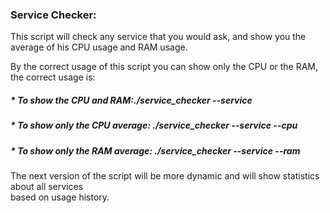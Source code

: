 <b><h3>Service Checker:</h3></b>

This script will check any service that you would ask, and show you the average of his CPU usage and RAM usage.

By the correct usage of this script you can show only the CPU or the RAM,<br>the correct usage is:
  
  <h5>* To show the CPU and RAM:./service_checker --service <SERVICE_NAME></h5>
  <h5>* To show only the CPU average: ./service_checker --service <SERVICE_NAME> --cpu</h5>
  <h5>* To show only the RAM average: ./service_checker --service <SERVICE_NAME> --ram</h5>
      
      
The next version of the script will be more dynamic and will show statistics about all services<br>based on usage history.

